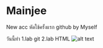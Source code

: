 # Mainjee
New acc
หัดใช้ครั้งแรก github
by Myself

วันนี้ทำ
1.lab git
2.lab HTML
![alt text]([[https://th.bing.com/th/id/OIP.a7CoVaQAM4hW7YJIc3jDQAHaFj?pid=ImgDet&rs=1](https://www.agro.cmu.ac.th/lanna/lab_files/image004.jpg)https://www.agro.cmu.ac.th/lanna/lab_files/image004.jpg])
